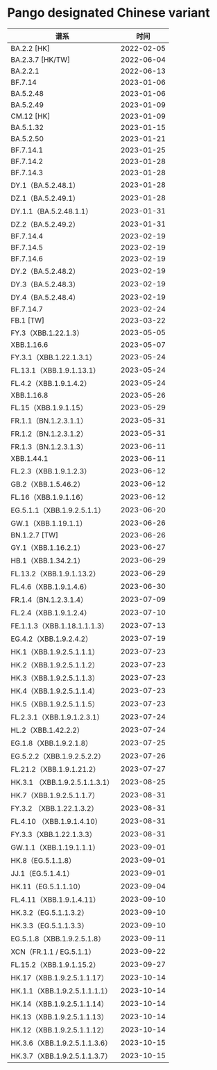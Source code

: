 # Pango designated Chinese variant

<html>
<body>
<!--StartFragment-->

谱系|时间
-- | --
BA.2.2 [HK] | 2022-02-05
BA.2.3.7 [HK/TW] | 2022-06-04
BA.2.2.1 | 2022-06-13
BF.7.14 | 2023-01-06
BA.5.2.48 | 2023-01-06
BA.5.2.49 | 2023-01-09
CM.12 [HK] | 2023-01-09
BA.5.1.32 | 2023-01-15
BA.5.2.50 | 2023-01-21
BF.7.14.1 | 2023-01-25
BF.7.14.2 | 2023-01-28
BF.7.14.3 | 2023-01-28
DY.1（BA.5.2.48.1） | 2023-01-28
DZ.1（BA.5.2.49.1） | 2023-01-28
DY.1.1（BA.5.2.48.1.1） | 2023-01-31
DZ.2（BA.5.2.49.2） | 2023-01-31
BF.7.14.4 | 2023-02-19
BF.7.14.5 | 2023-02-19
BF.7.14.6 | 2023-02-19
DY.2（BA.5.2.48.2） | 2023-02-19
DY.3（BA.5.2.48.3） | 2023-02-19
DY.4（BA.5.2.48.4） | 2023-02-19
BF.7.14.7 | 2023-02-24
FB.1 [TW] | 2023-03-22
FY.3（XBB.1.22.1.3） | 2023-05-05
XBB.1.16.6 | 2023-05-07
FY.3.1（XBB.1.22.1.3.1） | 2023-05-24
FL.13.1（XBB.1.9.1.13.1） | 2023-05-24
FL.4.2（XBB.1.9.1.4.2） | 2023-05-24
XBB.1.16.8 | 2023-05-26
FL.15（XBB.1.9.1.15） | 2023-05-29
FR.1.1（BN.1.2.3.1.1） | 2023-05-31
FR.1.2（BN.1.2.3.1.2） | 2023-05-31
FR.1.3（BN.1.2.3.1.3） | 2023-06-11
XBB.1.44.1 | 2023-06-11
FL.2.3（XBB.1.9.1.2.3） | 2023-06-12
GB.2（XBB.1.5.46.2） | 2023-06-12
FL.16（XBB.1.9.1.16） | 2023-06-12
EG.5.1.1（XBB.1.9.2.5.1.1） | 2023-06-20
GW.1（XBB.1.19.1.1） | 2023-06-26
BN.1.2.7 [TW] | 2023-06-26
GY.1（XBB.1.16.2.1） | 2023-06-27
HB.1（XBB.1.34.2.1） | 2023-06-29
FL.13.2（XBB.1.9.1.13.2） | 2023-06-29
FL.4.6（XBB.1.9.1.4.6） | 2023-06-30
FR.1.4（BN.1.2.3.1.4） | 2023-07-09
FL.2.4（XBB.1.9.1.2.4） | 2023-07-10
FE.1.1.3（XBB.1.18.1.1.1.3）| 2023-07-13
EG.4.2（XBB.1.9.2.4.2）| 2023-07-19
HK.1（XBB.1.9.2.5.1.1.1） | 2023-07-23
HK.2（XBB.1.9.2.5.1.1.2） | 2023-07-23
HK.3（XBB.1.9.2.5.1.1.3） | 2023-07-23
HK.4（XBB.1.9.2.5.1.1.4） | 2023-07-23
HK.5（XBB.1.9.2.5.1.1.5） | 2023-07-23
FL.2.3.1（XBB.1.9.1.2.3.1） | 2023-07-24
HL.2（XBB.1.42.2.2） | 2023-07-24
EG.1.8（XBB.1.9.2.1.8） | 2023-07-25
EG.5.2.2（XBB.1.9.2.5.2.2） | 2023-07-26
FL.21.2（XBB.1.9.1.21.2） | 2023-07-27
HK.3.1 （XBB.1.9.2.5.1.1.3.1） | 2023-08-25
HK.7（XBB.1.9.2.5.1.1.7） | 2023-08-31
FY.3.2 （XBB.1.22.1.3.2） | 2023-08-31
FL.4.10 （XBB.1.9.1.4.10） | 2023-08-31
FY.3.3（XBB.1.22.1.3.3） | 2023-08-31
GW.1.1（XBB.1.19.1.1.1） | 2023-09-01
HK.8（EG.5.1.1.8） | 2023-09-01
JJ.1（EG.5.1.4.1） | 2023-09-01
HK.11（EG.5.1.1.10） | 2023-09-04
FL.4.11（XBB.1.9.1.4.11） | 2023-09-10
HK.3.2（EG.5.1.1.3.2） | 2023-09-10
HK.3.3（EG.5.1.1.3.3） | 2023-09-10
EG.5.1.8（XBB.1.9.2.5.1.8） | 2023-09-11
XCN（FR.1.1 / EG.5.1.1） | 2023-09-22
FL.15.2（XBB.1.9.1.15.2） | 2023-09-27
HK.17（XBB.1.9.2.5.1.1.17） | 2023-10-14
HK.1.1（XBB.1.9.2.5.1.1.1.1） | 2023-10-14
HK.14（XBB.1.9.2.5.1.1.14） | 2023-10-14
HK.13（XBB.1.9.2.5.1.1.13） | 2023-10-14
HK.12（XBB.1.9.2.5.1.1.12） | 2023-10-14
HK.3.6（XBB.1.9.2.5.1.1.3.6） | 2023-10-15
HK.3.7（XBB.1.9.2.5.1.1.3.7） | 2023-10-15

<!--EndFragment--> 
</body>
</html>
